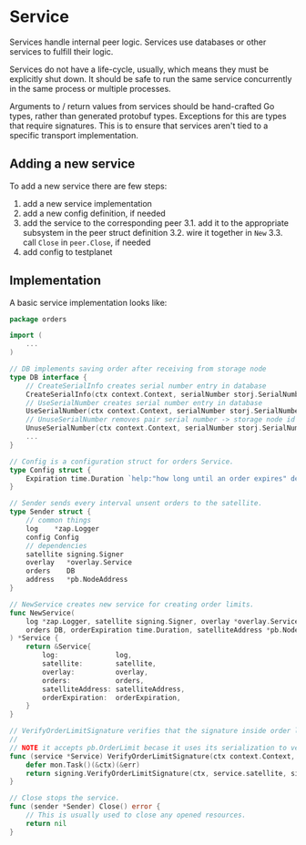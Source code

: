# Service

Services handle internal peer logic. Services use databases or other services to fulfill their logic.

Services do not have a life-cycle, usually, which means they must be explicitly shut down. It should be safe to run the same service concurrently in the same process or multiple processes.

Arguments to / return values from services should be hand-crafted Go types, rather than generated protobuf types. Exceptions for this are types that require signatures. This is to ensure that services aren't tied to a specific transport implementation.

## Adding a new service

To add a new service there are few steps:

1. add a new service implementation
2. add a new config definition, if needed
3. add the service to the corresponding peer
3.1. add it to the appropriate subsystem in the peer struct definition
3.2. wire it together in `New`
3.3. call `Close` in `peer.Close`, if needed
4. add config to testplanet

## Implementation

A basic service implementation looks like:

```go
package orders

import (
    ...
)

// DB implements saving order after receiving from storage node
type DB interface {
	// CreateSerialInfo creates serial number entry in database
	CreateSerialInfo(ctx context.Context, serialNumber storj.SerialNumber, bucketID []byte, limitExpiration time.Time) error
	// UseSerialNumber creates serial number entry in database
	UseSerialNumber(ctx context.Context, serialNumber storj.SerialNumber, storageNodeID storj.NodeID) ([]byte, error)
	// UnuseSerialNumber removes pair serial number -> storage node id from database
	UnuseSerialNumber(ctx context.Context, serialNumber storj.SerialNumber, storageNodeID storj.NodeID) error
	...
}

// Config is a configuration struct for orders Service.
type Config struct {
	Expiration time.Duration `help:"how long until an order expires" default:"168h"` // 7 days
}

// Sender sends every interval unsent orders to the satellite.
type Sender struct {
	// common things
	log    *zap.Logger
	config Config
	// dependencies
	satellite signing.Signer
	overlay   *overlay.Service
	orders    DB
	address   *pb.NodeAddress
}

// NewService creates new service for creating order limits.
func NewService(
	log *zap.Logger, satellite signing.Signer, overlay *overlay.Service,
	orders DB, orderExpiration time.Duration, satelliteAddress *pb.NodeAddress,
) *Service {
	return &Service{
		log:              log,
		satellite:        satellite,
		overlay:          overlay,
		orders:           orders,
		satelliteAddress: satelliteAddress,
		orderExpiration:  orderExpiration,
	}
}

// VerifyOrderLimitSignature verifies that the signature inside order limit belongs to the satellite.
//
// NOTE it accepts pb.OrderLimit becase it uses its serialization to verify the signature.
func (service *Service) VerifyOrderLimitSignature(ctx context.Context, signed *pb.OrderLimit) (err error) {
	defer mon.Task()(&ctx)(&err)
	return signing.VerifyOrderLimitSignature(ctx, service.satellite, signed)
}

// Close stops the service.
func (sender *Sender) Close() error {
	// This is usually used to close any opened resources.
	return nil
}
```

